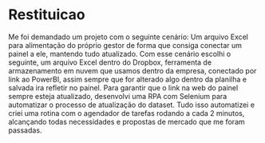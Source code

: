 # Restituicao
Me foi demandado um projeto com o seguinte cenário:
Um arquivo Excel para alimentação do próprio gestor de forma que consiga conectar um painel a ele, mantendo tudo atualizado.
Com esse cenário escolhi o seguinte, um arquivo Excel dentro do Dropbox, ferramenta de armazenamento em nuvem que usamos dentro da empresa, conectado por link ao PowerBI, assim sempre que for alterado algo dentro da planilha e salvada ira refletir no painel.
Para garantir que o link na web do painel sempre esteja atualizado, desenvolvi uma RPA com Selenium para  automatizar o processo de atualização do dataset.
Tudo isso automatizei e criei uma rotina com o agendador de tarefas rodando a cada 2 minutos, alcançando todas necessidades e propostas de mercado que me foram passadas.
